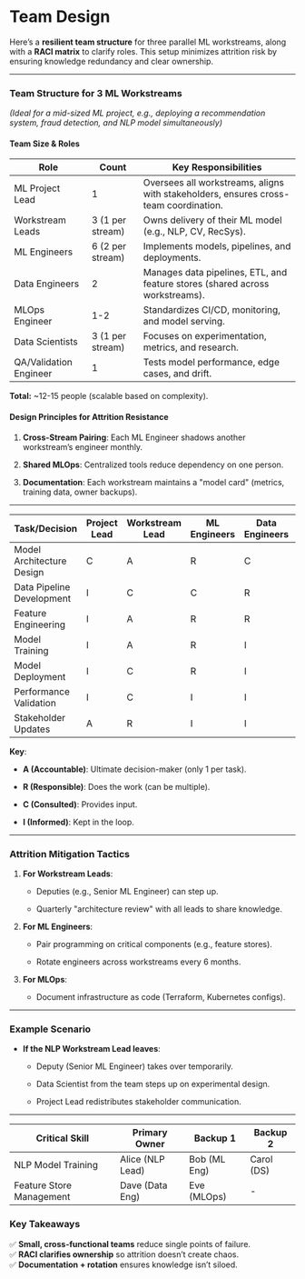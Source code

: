 Team Design
==========
Here’s a **resilient team structure** for three parallel ML workstreams, along with a **RACI matrix** to clarify roles. This setup minimizes attrition risk by ensuring knowledge redundancy and clear ownership.

* * *

### **Team Structure for 3 ML Workstreams**

_(Ideal for a mid-sized ML project, e.g., deploying a recommendation system, fraud detection, and NLP model simultaneously)_

#### **Team Size & Roles**

| Role | Count | Key Responsibilities |
| --- | --- | --- |
| ML Project Lead | 1 | Oversees all workstreams, aligns with stakeholders, ensures cross-team coordination. |
| Workstream Leads | 3 (1 per stream) | Owns delivery of their ML model (e.g., NLP, CV, RecSys). |
| ML Engineers | 6 (2 per stream) | Implements models, pipelines, and deployments. |
| Data Engineers | 2 | Manages data pipelines, ETL, and feature stores (shared across workstreams). |
| MLOps Engineer | 1-2 | Standardizes CI/CD, monitoring, and model serving. |
| Data Scientists | 3 (1 per stream) | Focuses on experimentation, metrics, and research. |
| QA/Validation Engineer | 1 | Tests model performance, edge cases, and drift. |
**Total:** ~12-15 people (scalable based on complexity).

#### **Design Principles for Attrition Resistance**

1.  **Cross-Stream Pairing**: Each ML Engineer shadows another workstream’s engineer monthly.
    
2.  **Shared MLOps**: Centralized tools reduce dependency on one person.
    
3.  **Documentation**: Each workstream maintains a "model card" (metrics, training data, owner backups).
    

* * *
| Task/Decision            | Project Lead | Workstream Lead | ML Engineers | Data Engineers | MLOps | Data Scientists | QA |
|--------------------------|--------------|-----------------|--------------|----------------|-------|-----------------|----|
| Model Architecture Design| C            | A               | R            | C              | C     | R               | I  |
| Data Pipeline Development| I            | C               | C            | R              | A     | I               | I  |
| Feature Engineering      | I            | A               | R            | R              | I     | R               | I  |
| Model Training           | I            | A               | R            | I              | I     | R               | I  |
| Model Deployment         | I            | C               | R            | I              | A     | C               | R  |
| Performance Validation   | I            | C               | I            | I              | I     | C               | A  |
| Stakeholder Updates      | A            | R               | I            | I              | I     | I               | I  |

**Key**:

*   **A (Accountable)**: Ultimate decision-maker (only 1 per task).
    
*   **R (Responsible)**: Does the work (can be multiple).
    
*   **C (Consulted)**: Provides input.
    
*   **I (Informed)**: Kept in the loop.
    

* * *

### **Attrition Mitigation Tactics**

1.  **For Workstream Leads**:
    
    *   Deputies (e.g., Senior ML Engineer) can step up.
        
    *   Quarterly "architecture review" with all leads to share knowledge.
        
2.  **For ML Engineers**:
    
    *   Pair programming on critical components (e.g., feature stores).
        
    *   Rotate engineers across workstreams every 6 months.
        
3.  **For MLOps**:
    
    *   Document infrastructure as code (Terraform, Kubernetes configs).
        

* * *

### **Example Scenario**

*   **If the NLP Workstream Lead leaves**:
    
    *   Deputy (Senior ML Engineer) takes over temporarily.
        
    *   Data Scientist from the team steps up on experimental design.
        
    *   Project Lead redistributes stakeholder communication.
        

* * *

| Critical Skill           | Primary Owner   | Backup 1    | Backup 2  |
|--------------------------|-----------------|-------------|-----------|
| NLP Model Training       | Alice (NLP Lead)| Bob (ML Eng)| Carol (DS)|
| Feature Store Management | Dave (Data Eng) | Eve (MLOps) | -         |

### **Key Takeaways**

✅ **Small, cross-functional teams** reduce single points of failure.  
✅ **RACI clarifies ownership** so attrition doesn’t create chaos.  
✅ **Documentation + rotation** ensures knowledge isn’t siloed.

